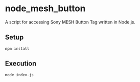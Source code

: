# node_mesh_button
A script for accessing Sony MESH Button Tag written in Node.js.

## Setup
```
npm install
```

## Execution
```
node index.js
```
